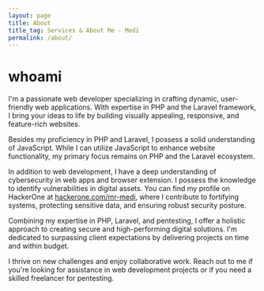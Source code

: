 ```yaml
---
layout: page
title: About
title_tag: Services & About Me - Medi
permalink: /about/
---
```


<h1 class="title-report">whoami</h1>

<p class="lead">
I'm a passionate web developer specializing in crafting dynamic, user-friendly web applications. With expertise in PHP and the Laravel framework, I bring your ideas to life by building visually appealing, responsive, and feature-rich websites.
</p>
<p class="lead">
Besides my proficiency in PHP and Laravel, I possess a solid understanding of JavaScript. While I can utilize JavaScript to enhance website functionality, my primary focus remains on PHP and the Laravel ecosystem.
</p>
<p class="lead">
In addition to web development, I have a deep understanding of cybersecurity in web apps and browser extension. I possess the knowledge to identify vulnerabilities in digital assets. You can find my profile on HackerOne at <a href="https://hackerone.com/mr-medi">hackerone.com/mr-medi</a>, where I contribute to fortifying systems, protecting sensitive data, and ensuring robust security posture.
</p>
<p class="lead">
Combining my expertise in PHP, Laravel, and pentesting, I offer a holistic approach to creating secure and high-performing digital solutions. I'm dedicated to surpassing client expectations by delivering projects on time and within budget.
</p>
<p class="lead">
I thrive on new challenges and enjoy collaborative work. Reach out to me if you're looking for assistance in web development projects or if you need a skilled freelancer for pentesting. 
</p>
